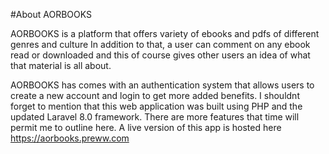 #About AORBOOKS


AORBOOKS is a platform that offers variety of ebooks and pdfs of different genres and culture
In addition to that, a user can comment on any ebook read or downloaded and this of course gives other users an idea
of what that material is all about.

AORBOOKS has comes with an authentication system that allows users to create a new account and login to get more 
added benefits.
I shouldnt forget to mention that this web application was built using PHP and the updated Laravel 8.0 framework.
There are more features that time will permit me to outline here. A live version of this app is hosted here
https://aorbooks.preww.com
